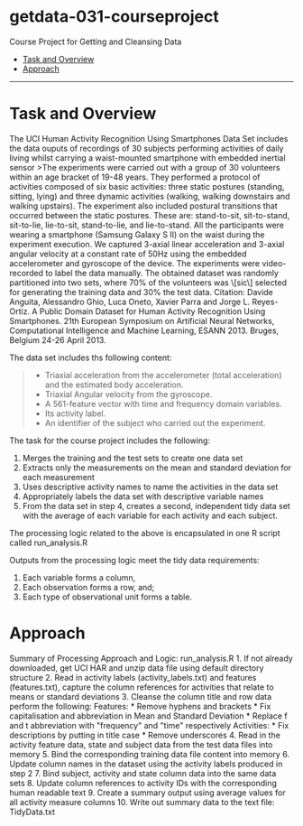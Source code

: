 # getdata-031-courseproject
Course Project for Getting and Cleansing Data

* [Task and Overview](#overview)
* [Approach](#approach)
* * *

<h1 id="overview">Task and Overview</h1>
The UCI Human Activity Recognition Using Smartphones Data Set includes the data ouputs of recordings of 30 subjects performing activities of daily living whilst carrying a waist-mounted smartphone with embedded inertial sensor 
>The experiments were carried out with a group of 30 volunteers within an age bracket of 19-48 years. They performed a protocol of activities composed of six basic activities: three static postures (standing, sitting, lying) and three dynamic activities (walking, walking downstairs and walking upstairs). The experiment also included postural transitions that occurred between the static postures. These are: stand-to-sit, sit-to-stand, sit-to-lie, lie-to-sit, stand-to-lie, and lie-to-stand. All the participants were wearing a smartphone (Samsung Galaxy S II) on the waist during the experiment execution. We captured 3-axial linear acceleration and 3-axial angular velocity at a constant rate of 50Hz using the embedded accelerometer and gyroscope of the device. The experiments were video-recorded to label the data manually. The obtained dataset was randomly partitioned into two sets, where 70% of the volunteers was \[sic\] selected for generating the training data and 30% the test data.
Citation: Davide Anguita, Alessandro Ghio, Luca Oneto, Xavier Parra and Jorge L. Reyes-Ortiz. A Public Domain Dataset for Human Activity Recognition Using Smartphones. 21th European Symposium on Artificial Neural Networks, Computational Intelligence and Machine Learning, ESANN 2013. Bruges, Belgium 24-26 April 2013.

The data set includes ths following content:
>- Triaxial acceleration from the accelerometer (total acceleration) and the estimated body acceleration.
>- Triaxial Angular velocity from the gyroscope. 
>- A 561-feature vector with time and frequency domain variables. 
>- Its activity label. 
>- An identifier of the subject who carried out the experiment.

The task for the course project includes the following:
1. Merges the training and the test sets to create one data set
2. Extracts only the measurements on the mean and standard deviation for each measurement
3. Uses descriptive activity names to name the activities in the data set
4. Appropriately labels the data set with descriptive variable names
5. From the data set in step 4, creates a second, independent tidy data set with the average of each variable for each activity and each subject.

The processing logic related to the above is encapsulated in one R script called run_analysis.R

Outputs from the processing logic meet the tidy data requirements:
1. Each variable forms a column,
2. Each observation forms a row, and;
3. Each type of observational unit forms a table.

<h1 id="approach">Approach</h1>
Summary of Processing Approach and Logic: run_analysis.R 
1. If not already downloaded, get UCI HAR and unzip data file using default directory structure
2. Read in activity labels (activity_labels.txt) and features (features.txt), capture the column references for activities that relate to means or standard deviations
3. Cleanse the column title and row data perform the following:
	Features:
		* Remove hyphens and brackets
		* Fix capitalisation and abbreviation in Mean and Standard Deviation
		* Replace f and t abbreviation with "frequency" and "time" respectively 
	Activities:
		* Fix descriptions by putting in title case
		* Remove underscores
4. Read in the activity feature data, state and subject data from the test data files into memory
5. Bind the corresponding training data file content into memory
6. Update column names in the dataset using the activity labels produced in step 2
7. Bind subject, activity and state column data into the same data sets
8. Update column references to activity IDs with the corresponding human readable text
9. Create a summary output using average values for all activity measure columns
10. Write out summary data to the text file: TidyData.txt
